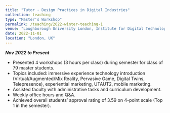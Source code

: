 ```yaml
---
title: "Tutor - Design Practices in Digital Industries"
collection: teaching
type: "Master's Workshop"
permalink: /teaching/2022-winter-teaching-1
venue: "Loughborough University London, Institute for Digital Technologies"
date: 2022-11-01
location: "London, UK"
---
```

***Nov 2022 to Present***

* Presented 4 workshops (3 hours per class) during semester for class of 79 master students.
* Topics included: immersive experience technology introduction (Virtual/Augmented/Mix Reality, Pervasive Game, Digital Twins, Telepresence), experiential marketing, UTAUT2, mobile marketing. 
*	Assisted faculty with administrative tasks and curriculum development.
*	Weekly office hours and Q&A.
*	Achieved overall students’ approval rating of 3.59 on 4-point scale (Top 1 in the semester).
